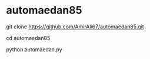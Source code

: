 # automaedan85

git clone https://github.com/AmirAli67/automaedan85.git

cd automaedan85

python automaedan.py
